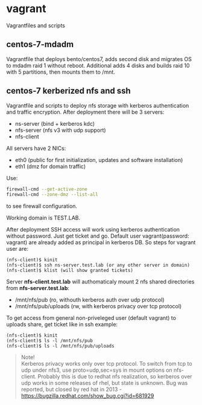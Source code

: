 # vagrant

Vagrantfiles and scripts

## centos-7-mdadm

Vagrantfile that deploys bento/centos7, adds second disk and migrates OS to mdadm raid 1 without reboot.
Additional adds 4 disks and builds raid 10 with 5 partitions, then mounts them to /mnt.

## centos-7 kerberized nfs and ssh

Vagrantfile and scripts to deploy nfs storage with kerberos authentication and traffic encryption. After deployment there will be 3 servers:

- ns-server (bind + kerberos kdc)
- nfs-server (nfs v3 with udp support)
- nfs-client

All servers have 2 NICs:

- eth0 (public for first initialization, updates and software installation)
- eth1 (dmz for domain traffic)

Use:

```bash
firewall-cmd --get-active-zone
firewall-cmd --zone-dmz --list-all
```

to see firewall configuration.

Working domain is TEST.LAB.

After deployment SSH access will work using kerberos authentication without password. Just get ticket and go. Default user vagrant(password: vagrant) are already added as principal in kerberos DB. So steps for vagrant user are:

```shell
(nfs-client)$ kinit
(nfs-client)$ ssh ns-server.test.lab (or any other server in domain)
(nfs-client)$ klist (will show granted tickets)
```

Server **nfs-client.test.lab** will authomaticaly mount 2 nfs shared directories from **nfs-server.test.lab**:

- /mnt/nfs/pub (ro, withouth kerberos auth over udp protocol)
- /mnt/nfs/pub/uploads (rw, with kerberos privacy over tcp protocol)

To get access from general non-priveleged user (default vagrant) to uploads share, get ticket like in ssh example:

```shell
(nfs-client)$ kinit
(nfs-client)$ ls -l /mnt/nfs/pub
(nfs-client)$ ls -l /mnt/nfs/pub/uploads
```

> Note!\
> Kerberos privacy works only over tcp protocol. To switch from tcp to udp under nfs3, use proto=udp,sec=sys in mount options on nfs-client. Probably this is due to redhat nfs realization, so kerberos over udp works in some releases of rhel, but state is unknown. Bug was reported, but closed by red hat in 2013 - <https://bugzilla.redhat.com/show_bug.cgi?id=681929>

